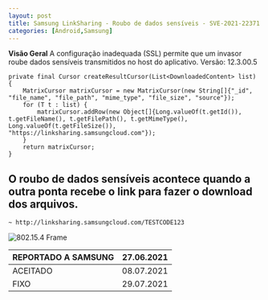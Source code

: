 ```yaml
---
layout: post
title: Samsung LinkSharing - Roubo de dados sensíveis - SVE-2021-22371
categories: [Android,Samsung]
---
```


**Visão Geral**
A configuração inadequada (SSL) permite que um invasor roube dados sensíveis transmitidos no host do aplicativo.
Versão: 12.3.00.5

    private final Cursor createResultCursor(List<DownloadedContent> list) {
        MatrixCursor matrixCursor = new MatrixCursor(new String[]{"_id", "file_name", "file_path", "mime_type", "file_size", "source"});
        for (T t : list) {
            matrixCursor.addRow(new Object[]{Long.valueOf(t.getId()), t.getFileName(), t.getFilePath(), t.getMimeType(), Long.valueOf(t.getFileSize()), "https://linksharing.samsungcloud.com"});
        }
        return matrixCursor;
    }

## O roubo de dados sensíveis acontece quando a outra ponta recebe o link para fazer o download dos arquivos.
`~ http://linksharing.samsungcloud.com/TESTCODE123`

<img src="https://rafaellim4.github.io/images/diagsam.jpeg" alt="802.15.4 Frame">

|REPORTADO A SAMSUNG| 27.06.2021 |
|--|--|
| ACEITADO| 08.07.2021 |
| FIXO | 29.07.2021 |
